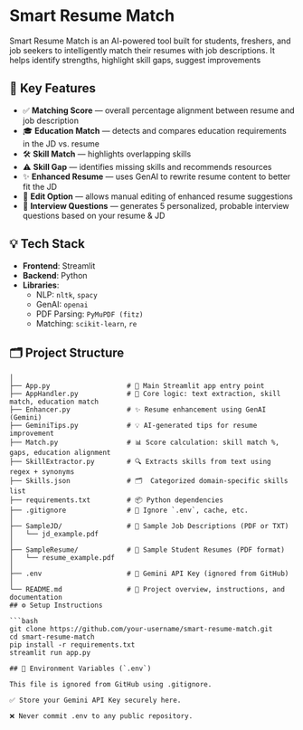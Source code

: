 # Smart Resume Match
Smart Resume Match is an AI-powered tool built for students, freshers, and job seekers to intelligently match their resumes with job descriptions. It helps identify strengths, highlight skill gaps, suggest improvements

## 🚀 Key Features

- ✅ **Matching Score** — overall percentage alignment between resume and job description  
- 🎓 **Education Match** — detects and compares education requirements in the JD vs. resume  
- 🛠️ **Skill Match** — highlights overlapping skills  
- ⚠️ **Skill Gap** — identifies missing skills and recommends resources  
- ✨ **Enhanced Resume** — uses GenAI to rewrite resume content to better fit the JD  
- 📝 **Edit Option** — allows manual editing of enhanced resume suggestions  
- 🎤 **Interview Questions** — generates 5 personalized, probable interview questions based on your resume & JD  
## 💡 Tech Stack

- **Frontend**: Streamlit  
- **Backend**: Python  
- **Libraries**: 
  - NLP: `nltk`, `spacy`
  - GenAI: `openai`
  - PDF Parsing: `PyMuPDF (fitz)`
  - Matching: `scikit-learn`, `re`
## 🗂️ Project Structure
```smart-resume-match/
│
├── App.py                   # 🚀 Main Streamlit app entry point
├── AppHandler.py            # 🧠 Core logic: text extraction, skill match, education match
├── Enhancer.py              # ✨ Resume enhancement using GenAI (Gemini)
├── GeminiTips.py            # 💡 AI-generated tips for resume improvement
├── Match.py                 # 📊 Score calculation: skill match %, gaps, education alignment
├── SkillExtractor.py        # 🔍 Extracts skills from text using regex + synonyms
├── Skills.json              # 🗂️  Categorized domain-specific skills list
├── requirements.txt         # 📦 Python dependencies
├── .gitignore               # 🚫 Ignore `.env`, cache, etc.
│
├── SampleJD/                # 📝 Sample Job Descriptions (PDF or TXT)
│   └── jd_example.pdf
│
├── SampleResume/            # 📄 Sample Student Resumes (PDF format)
│   └── resume_example.pdf
│
├── .env                     # 🔐 Gemini API Key (ignored from GitHub)
│
└── README.md                # 📘 Project overview, instructions, and documentation
## ⚙️ Setup Instructions

```bash
git clone https://github.com/your-username/smart-resume-match.git
cd smart-resume-match
pip install -r requirements.txt
streamlit run app.py

## 🔐 Environment Variables (`.env`)

This file is ignored from GitHub using .gitignore.

✅ Store your Gemini API Key securely here.

❌ Never commit .env to any public repository.

